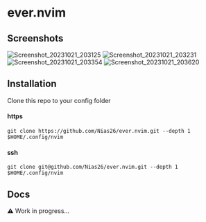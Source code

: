 # ever.nvim

## Screenshots
![Screenshot_20231021_203125](https://github.com/Nias26/ever.nvim/assets/74266952/8652a768-fb0e-4ae3-838f-1554ec7247fb)
![Screenshot_20231021_203231](https://github.com/Nias26/ever.nvim/assets/74266952/07061962-5352-4a99-aa71-6fea9368b090)
![Screenshot_20231021_203354](https://github.com/Nias26/ever.nvim/assets/74266952/2d6899bf-0215-4f09-9944-95c6f340db4b)
![Screenshot_20231021_203620](https://github.com/Nias26/ever.nvim/assets/74266952/5ea740fe-3f33-4130-b8b6-6b34a5829dd5)

## Installation
Clone this repo to your config folder
#### https
```
git clone https://github.com/Nias26/ever.nvim.git --depth 1 $HOME/.config/nvim
```
#### ssh
```
git clone git@github.com/Nias26/ever.nvim.git --depth 1 $HOME/.config/nvim
```

## Docs
⚠️ Work in progress...
